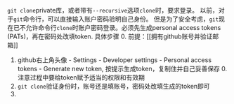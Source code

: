 `git clone`private库，或者带有`--recursive`选项`clone`时，要求登录。
以前，对于`git`命令行，可以直接输入账户密码验明自己身份。
但是为了安全考虑，`git`现在已不允许命令行`clone`时账户密码登录。必须先生成personal access tokens (PATs)，再在密码处改填token.
具体步骤
0. 前提：[[拥有github账号并验证邮箱]]
1. github右上角头像 - Settings - Developer settings - Personal access tokens - Generate new token, 按提示生成token，复制住并自己妥善保存
    0. 注意过程中要给token赋予适当的权限和有效期
2. `git clone`验证身份时，账号还是填账号，密码处改填生成的token即可
3. 